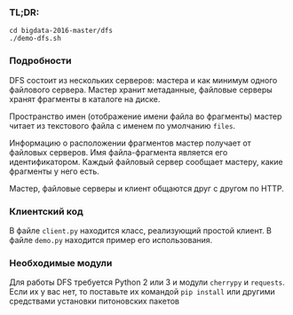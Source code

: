 ### TL;DR:
```
cd bigdata-2016-master/dfs
./demo-dfs.sh
```

### Подробности
DFS состоит из нескольких серверов: мастера и как минимум одного файлового сервера. Мастер хранит метаданные, файловые серверы хранят фрагменты в каталоге на диске.

Пространство имен (отображение имени файла во фрагменты) мастер читает из текстового файла
 с именем по умолчанию `files`.

Информацию о расположении фрагментов мастер получает от файловых серверов. Имя файла-фрагмента является его идентификатором. Каждый файловый сервер сообщает мастеру, какие фрагменты у него есть.

Мастер, файловые серверы и клиент общаются друг с другом по HTTP.

### Клиентский код
В файле `client.py` находится класс, реализующий простой клиент. В файле `demo.py` находится
пример его использования.

### Необходимые модули
Для работы DFS требуется Python 2 или 3 и модули `cherrypy` и `requests`. Если их у вас нет, то
поставьте их командой `pip install` или другими средствами установки питоновских пакетов
